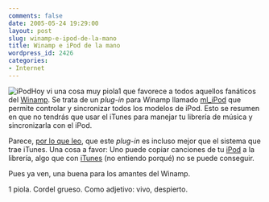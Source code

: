 ```yaml
---
comments: false
date: 2005-05-24 19:29:00
layout: post
slug: winamp-e-ipod-de-la-mano
title: Winamp e iPod de la mano
wordpress_id: 2426
categories:
- Internet
---
```


![iPod](/images/apple/ipod-ico.png)Hoy vi una cosa muy piola1 que favorece a todos aquellos fanáticos del [Winamp](http://www.winamp.com). Se trata de un _plug-in_ para Winamp llamado [ml_iPod](http://www.winamp.com/plugins/details.php?id=138888) que permite controlar y sincronizar todos los modelos de iPod. Esto se resumen en que no tendrás que usar el iTunes para manejar tu librería de música y sincronizarla con el iPod.





Parece, [por lo que leo](http://www.engadget.com/entry/1234000213044453/), que este _plug-in_ es incluso mejor que el sistema que trae iTunes. Una cosa a favor: Uno puede copiar canciones de tu [iPod](http://www.apple.es/ipod/) a la librería, algo que con [iTunes](http://www.apple.es/itunes/) (no entiendo porqué) no se puede conseguir.





Pues ya ven, una buena para los amantes del Winamp.





1 piola. Cordel grueso. Como adjetivo: vivo, despierto.
